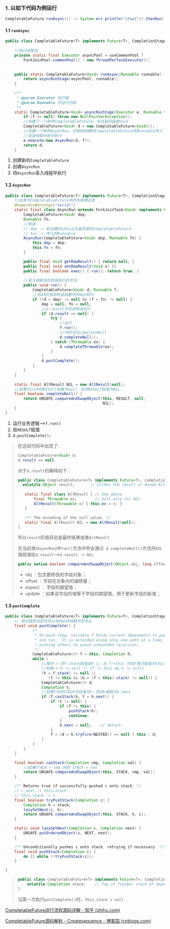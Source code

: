 ### 1. 以如下代码为例运行

```java
CompletableFuture.runAsync(() -> System.err.println("step1")).thenRun(() -> System.err.println("step2"));
```

#### 1.1 `runAsync`

```java
public class CompletableFuture<T> implements Future<T>, CompletionStage<T> {
    
    //执行线程池
    private static final Executor asyncPool = useCommonPool ?
        ForkJoinPool.commonPool() : new ThreadPerTaskExecutor();
    
    
    public static CompletableFuture<Void> runAsync(Runnable runnable) {
        return asyncRunStage(asyncPool, runnable);
    }
    
    /**
     * @param Executor 执行器
     * @param Runnable 可运行内容
     */
    static CompletableFuture<Void> asyncRunStage(Executor e, Runnable f) {
        if (f == null) throw new NullPointerException();
        //创建了一个新的CompletableFuture，并且返回值是Void
        CompletableFuture<Void> d = new CompletableFuture<Void>();
        //创建一个新的AsyncRun，将刚刚创建的CompletableFuture和Runnable传入
        //丢进线程中异步执行
        e.execute(new AsyncRun(d, f));
        return d;
    }
```

1. 创建新的`CompletableFuture`
2. 创建`AsyncRun`
3. 将`AsyncRun`丢入线程中执行

#### 1.2 `AsyncRun`

```java
public class CompletableFuture<T> implements Future<T>, CompletionStage<T> {
    //此类为CompletableFuture中的内部静态类
    @SuppressWarnings("serial")
    static final class AsyncRun extends ForkJoinTask<Void> implements Runnable, AsynchronousCompletionTask {
        CompletableFuture<Void> dep;
        Runnable fn;
        //构造
        // dep -> 新创建的以Void为返回值的CompletableFuture
        // fun -> 传入的Runnable
        AsyncRun(CompletableFuture<Void> dep, Runnable fn) {
            this.dep = dep; 
            this.fn = fn;
        }

        public final Void getRawResult() { return null; }
        public final void setRawResult(Void v) {}
        public final boolean exec() { run(); return true; }
		
        //丢入线程池后将会执行的方法
        public void run() {
            CompletableFuture<Void> d; Runnable f;
            //将d和f指向构造函数中的dep和fn
            if ((d = dep) != null && (f = fn) != null) {
                dep = null; fn = null;
                //d.result为空说明未执行
                if (d.result == null) {
                    try {
                        //运行
                        f.run();
                        //代码详见completeNull
                        d.completeNull();
                    } catch (Throwable ex) {
                        d.completeThrowable(ex);
                    }
                }
                d.postComplete();
            }
        }
    }
    
    static final AltResult NIL = new AltResult(null);
    //如果this中的RESULT参数为null，则将RESULT赋值为NIL
    final boolean completeNull() {
        return UNSAFE.compareAndSwapObject(this, RESULT, null,
                                           NIL);
    }
}
```

1. 运行业务逻辑-->`f.run()`
2. 给`RESULT`赋值
3. `d.postComplete();`

>在这段代码中出现了:
>
>```java
>CompletableFuture<Void> d;
>d.result == null
>```
>
>对于`d.result`的解释如下：
>
>```java
>public class CompletableFuture<T> implements Future<T>, CompletionStage<T> {
>	volatile Object result;       // Either the result or boxed AltResult 结果或装箱的AltResult
>    
>    static final class AltResult { // See above
>        final Throwable ex;        // null only for NIL
>        AltResult(Throwable x) { this.ex = x; }
>    }
>
>    /** The encoding of the null value. */
>    static final AltResult NIL = new AltResult(null);
>}
>```
>
>所以`result`的值将会是最终结果或者`AltResult`
>
>在当前类(`AsyncRun`)中`run()`方法中将会通过` d.completeNull()`方法将`NIL`值赋值给`d.result`-->`d.result -> NIL`
>
>```java
>public native boolean compareAndSwapObject(Object obj, long offset, Object expect, Object update);
>```
>
>- obj ：包含要修改的字段对象；
>- offset ：字段在对象内的偏移量；
>- expect ： 字段的期望值；
>- update ：如果该字段的值等于字段的期望值，用于更新字段的新值；

#### 1.3 `postComplete`

```java
public class CompletableFuture<T> implements Future<T>, CompletionStage<T> {
    // 递归直到当前任务以及dep的栈都为空为止
    final void postComplete() {
            /*
             * On each step, variable f holds current dependents to pop
             * and run.  It is extended along only one path at a time,
             * pushing others to avoid unbounded recursion.
             */
            CompletableFuture<?> f = this; Completion h;
            while (
                //操作-> 将f.stack赋值给h || 当 f!=this 时将f再次赋值为this，将h赋值为this.stack
                //判断-> h != null || (f != this && h != null)
                (h = f.stack) != null ||
                   (f != this && (h = (f = this).stack) != null)) {
                CompletableFuture<?> d; 
                Completion t;
                //如果f中的STACK字段值为h，则将h替换为h.next
                if (f.casStack(h, t = h.next)) {
                    if (t != null) {
                        if (f != this) {
                            pushStack(h);
                            continue;
                        }
                        h.next = null;    // detach
                    }
                    f = (d = h.tryFire(NESTED)) == null ? this : d;
                }
            }
        }
    }

	final boolean casStack(Completion cmp, Completion val) {
        //如果STACK = cmp 则将 STACK = val
        return UNSAFE.compareAndSwapObject(this, STACK, cmp, val);
    }

    /** Returns true if successfully pushed c onto stack. */
	// c.next -> this.stack
	// this.stack -> c
    final boolean tryPushStack(Completion c) {
        Completion h = stack;
        lazySetNext(c, h);
        return UNSAFE.compareAndSwapObject(this, STACK, h, c);
    }

	static void lazySetNext(Completion c, Completion next) {
        UNSAFE.putOrderedObject(c, NEXT, next);
    }

    /** Unconditionally pushes c onto stack, retrying if necessary. */
    final void pushStack(Completion c) {
        do {} while (!tryPushStack(c));
    }

}
```

> ```java
> public class CompletableFuture<T> implements Future<T>, CompletionStage<T> {
>     volatile Completion stack;    // Top of Treiber stack of dependent actions 依赖操作的驱动程序堆栈顶部
> }
> ```
>
> 当第一次执行`postComplete()`时，`this.stack = null`



[CompletableFuture运行流程源码详解 - 知乎 (zhihu.com)](https://zhuanlan.zhihu.com/p/165030484)

[CompletableFuture源码解析 - Createsequence - 博客园 (cnblogs.com)](https://www.cnblogs.com/Createsequence/p/16963895.html)
